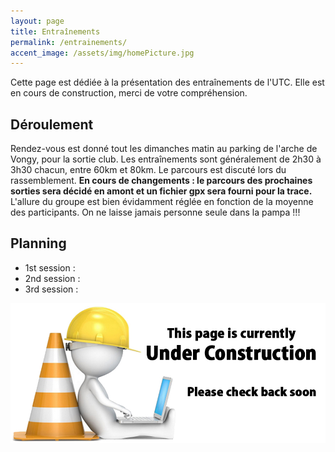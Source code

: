 ```yaml
---
layout: page
title: Entraînements
permalink: /entrainements/
accent_image: /assets/img/homePicture.jpg
---
```

Cette page est dédiée à la présentation des entraînements de l'UTC. Elle est en cours de construction, merci de votre compréhension.
## <j>Déroulement</j>
Rendez-vous est donné tout les dimanches matin au parking de l'arche de Vongy, pour la sortie club. Les entraînements sont généralement de 2h30 à 3h30 chacun, entre 60km et 80km. Le parcours est discuté lors du rassemblement. **En cours de changements : le parcours des prochaines sorties sera décidé en amont et un fichier gpx sera fourni pour la trace.** L'allure du groupe est bien évidamment réglée en fonction de la moyenne des participants. On ne laisse jamais personne seule dans la pampa !!! 

## <j>Planning</j>
* 1st session :
* 2nd session :
* 3rd session :



![image](/assets/img/under_construction.jpg)




